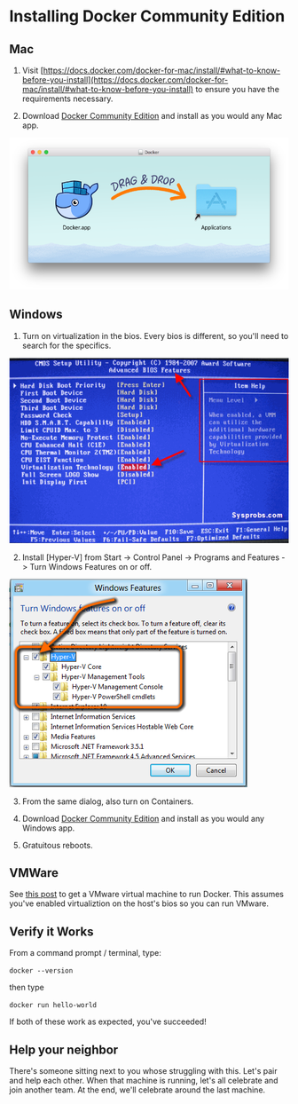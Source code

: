 Installing Docker Community Edition
===================================

Mac
---

1. Visit [https://docs.docker.com/docker-for-mac/install/#what-to-know-before-you-install](https://docs.docker.com/docker-for-mac/install/#what-to-know-before-you-install) to ensure you have the requirements necessary.

2. Download [Docker Community Edition](https://store.docker.com/search?offering=community&type=edition) and install as you would any Mac app.

![Mac Install](mac.png)


Windows
-------

1. Turn on virtualization in the bios.  Every bios is different, so you'll need to search for the specifics.

![Windows Install](windows.gif)

2. Install [Hyper-V] from Start -> Control Panel -> Programs and Features -> Turn Windows Features on or off.

![Hyper-V](hyperv.png)

3. From the same dialog, also turn on Containers.

4. Download [Docker Community Edition](https://store.docker.com/search?offering=community&type=edition) and install as you would any Windows app.

5. Gratuitous reboots.


VMWare
------

See [this post](https://communities.vmware.com/thread/498837) to get a VMware virtual machine to run Docker.  This assumes you've enabled virtualiztion on the host's bios so you can run VMware.


Verify it Works
---------------

From a command prompt / terminal, type:

`docker --version`

then type

`docker run hello-world`

If both of these work as expected, you've succeeded!


Help your neighbor
------------------

There's someone sitting next to you whose struggling with this.  Let's pair and help each other.  When that machine is running, let's all celebrate and join another team.  At the end, we'll celebrate around the last machine.
